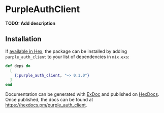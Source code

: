 # PurpleAuthClient

**TODO: Add description**

## Installation

If [available in Hex](https://hex.pm/docs/publish), the package can be installed
by adding `purple_auth_client` to your list of dependencies in `mix.exs`:

```elixir
def deps do
  [
    {:purple_auth_client, "~> 0.1.0"}
  ]
end
```

Documentation can be generated with [ExDoc](https://github.com/elixir-lang/ex_doc)
and published on [HexDocs](https://hexdocs.pm). Once published, the docs can
be found at <https://hexdocs.pm/purple_auth_client>.

